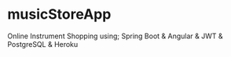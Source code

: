 # musicStoreApp
Online Instrument Shopping using; Spring Boot &amp; Angular &amp; JWT &amp; PostgreSQL &amp; Heroku
